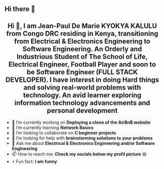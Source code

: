 ## Hi there 👋


<h2 align="center">Hi 👋, I am Jean-Paul De Marie KYOKYA KALULU from Congo DRC residing in Kenya, transitioning from Electrical & Electronics Engineering to Software Engineering. An Orderly and Industrious Student of The School of Life, Electrical Engineer, Football Player and soon to be Software Engineer (FULL STACK DEVELOPER). I have interest in doing Hard things and solving real-world problems with technology. An avid learner exploring information technology advancements and personal development</h2>


<!--
**kal-kyokya/kal-kyokya** is a ✨ _special_ ✨ repository because its `README.md` (this file) appears on your GitHub profile.

Here are some ideas to get you started:
-->

- 🔭 I’m currently working on **Deploying a clone of the AirBnB website**
- 🌱 I’m currently learning **Network Basics**
- 👯 I’m looking to collaborate on **C beginner projects**
- 🤔 I’m looking for help with **brainstorming solutions to your problems**
- 💬 Ask me about **Electrical & Electronics Engineering and/or Software Engineering**
- 📫 How to reach me: **Check my socials below my profil picture** 😄
- ⚡ Fun fact: **I am funny**
